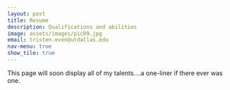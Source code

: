 ```yaml
---
layout: post
title: Resume
description: Qualifications and abilities
image: assets/images/pic09.jpg
email: tristen.even@utdallas.edu
nav-menu: true
show_tile: true
---
```


This page will soon display all of my talents....a one-liner if there ever was one.
